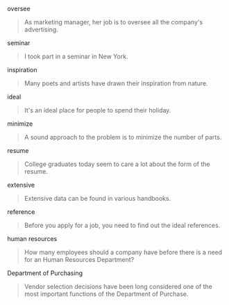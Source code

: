 oversee

> As marketing manager, her job is to oversee all the company's advertising.

seminar

> I took part in a seminar in New York.

inspiration

> Many poets and artists have drawn their inspiration from nature.

ideal

> It's an ideal place for people to spend their holiday.

minimize

> A sound approach to the problem is to minimize the number of parts.

resume

> College graduates today seem to care a lot about the form  of the resume.

extensive

> Extensive data can be found in various handbooks.

reference

> Before you apply for a job, you need to find out the ideal references.

human resources

> How many employees should a company have before there is a need for an Human Resources Department?

Department of Purchasing

> Vendor selection decisions have been long considered one of the most important functions of the Department of Purchase.